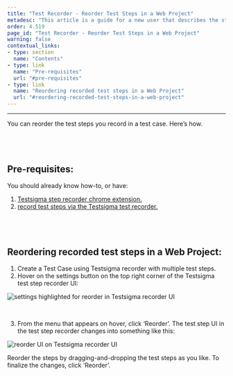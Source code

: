 ```yaml
---
title: "Test Recorder - Reorder Test Steps in a Web Project"
metadesc: "This article is a guide for a new user that describes the step-by-step workflow to reorder recorded test steps in a Web Project via Testsigma’s test recorder UI. "
order: 4.519
page_id: "Test Recorder - Reorder Test Steps in a Web Project"
warning: false
contextual_links:
- type: section
  name: "Contents"
- type: link
  name: "Pre-requisites"
  url: "#pre-requisites"
- type: link
  name: "Reordering recorded test steps in a Web Project"
  url: "#reordering-recorded-test-steps-in-a-web-project"
---
```


---

You can reorder the test steps you record in a test case. Here’s how.

&emsp;
---

## **Pre-requisites:**

 You should already know how-to, or have:

 1. [Testsigma step recorder chrome extension.](https://testsigma.com/docs/test-step-recorder/install-chrome-extension/)
 2. [record test steps via the Testsigma test recorder.](https://testsigma.com/docs/test-cases/create-steps-recorder/web-apps/overview/)

&emsp;
---

## **Reordering recorded test steps in a Web Project:**

 1. Create a Test Case using Testsigma recorder with multiple test steps.
 2. Hover on the settings button on the top right corner of the Testsigma test step recorder UI:

![settings highlighted for reorder in Testsigma recorder UI](https://docs.testsigma.com/images/reorder/settings-highlighted-reorder-recorder-testsigma.png)

&emsp;


 3. From the menu that appears on hover, click ‘Reorder’. The test step UI in the test step recorder changes into something like this:

![reorder UI on Testsigma recorder UI](https://docs.testsigma.com/images/reorder/reorder-ui-testsigma-recorder-ui.png)

Reorder the steps by dragging-and-dropping the test steps as you like. To finalize the changes, click ‘Reorder’. 




